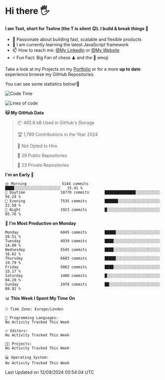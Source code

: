 # Hi there :raised_hand_with_fingers_splayed:
#### I am Tsot, short for Tsotne (the T is silent :wink:). I build & break things :space_invader:
- :telescope: Passionate about building fast, scalable and flexible products
- :seedling: I am currently learning the latest JavaScript framework 
- :mailbox: How to reach me: [@My LinkedIn](https://www.linkedin.com/in/tsotne-gvadzabia/) or [@My Website](https://tsotne.co.uk/contact)
- :zap: Fun Fact: Big Fan of chess ♟ and the 👾 emoji

Take a look at my Projects on my [Portfolio](https://tsotne.co.uk/) or for a more **up to date** experience browse my GitHub Repositories.

You can see some statistics below!:space_invader:
<!--START_SECTION:waka-->
![Code Time](http://img.shields.io/badge/Code%20Time-761%20hrs%202%20mins-blue)

![Lines of code](https://img.shields.io/badge/From%20Hello%20World%20I%27ve%20Written-12.3%20million%20lines%20of%20code-blue)

**🐱 My GitHub Data** 

> 📦 465.8 kB Used in GitHub's Storage 
 > 
> 🏆 1,789 Contributions in the Year 2024
 > 
> 🚫 Not Opted to Hire
 > 
> 📜 29 Public Repositories 
 > 
> 🔑 23 Private Repositories 
 > 
**I'm an Early 🐤** 

```text
🌞 Morning                5144 commits        ████░░░░░░░░░░░░░░░░░░░░░   15.41 % 
🌆 Daytime                18770 commits       ██████████████░░░░░░░░░░░   56.24 % 
🌃 Evening                7535 commits        ██████░░░░░░░░░░░░░░░░░░░   22.58 % 
🌙 Night                  1923 commits        █░░░░░░░░░░░░░░░░░░░░░░░░   05.76 % 
```
📅 **I'm Most Productive on Monday** 

```text
Monday                   6845 commits        █████░░░░░░░░░░░░░░░░░░░░   20.51 % 
Tuesday                  4939 commits        ████░░░░░░░░░░░░░░░░░░░░░   14.80 % 
Wednesday                5545 commits        ████░░░░░░░░░░░░░░░░░░░░░   16.62 % 
Thursday                 6603 commits        █████░░░░░░░░░░░░░░░░░░░░   19.79 % 
Friday                   5062 commits        ████░░░░░░░░░░░░░░░░░░░░░   15.17 % 
Saturday                 1400 commits        █░░░░░░░░░░░░░░░░░░░░░░░░   04.20 % 
Sunday                   2978 commits        ██░░░░░░░░░░░░░░░░░░░░░░░   08.92 % 
```


📊 **This Week I Spent My Time On** 

```text
🕑︎ Time Zone: Europe/London

💬 Programming Languages: 
No Activity Tracked This Week

🔥 Editors: 
No Activity Tracked This Week

🐱‍💻 Projects: 
No Activity Tracked This Week

💻 Operating System: 
No Activity Tracked This Week
```


 Last Updated on 12/09/2024 00:54:04 UTC
<!--END_SECTION:waka-->
